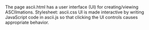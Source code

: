 The page ascii.html has a user interface (UI) for creating/viewing ASCIImations. Stylesheet: ascii.css
UI is made interactive by writing JavaScript code in ascii.js so that clicking the UI controls causes appropriate behavior.
